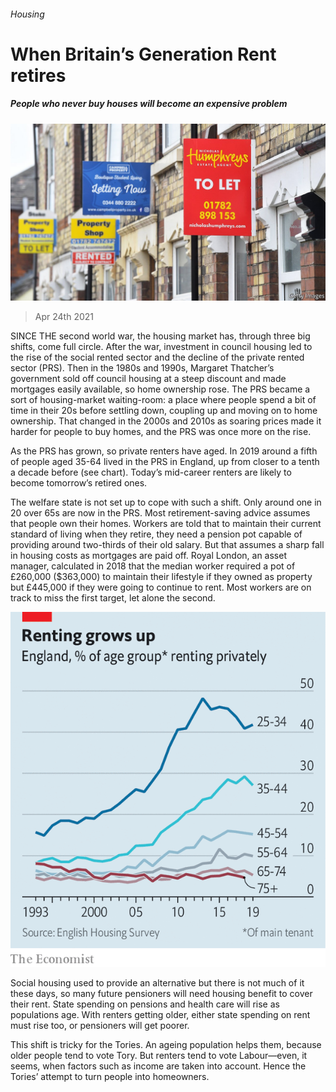 ###### Housing

# When Britain’s Generation Rent retires 

##### People who never buy houses will become an expensive problem 

![image](images/20210424_brp503.jpg) 

> Apr 24th 2021 

SINCE THE second world war, the housing market has, through three big shifts, come full circle. After the war, investment in council housing led to the rise of the social rented sector and the decline of the private rented sector (PRS). Then in the 1980s and 1990s, Margaret Thatcher’s government sold off council housing at a steep discount and made mortgages easily available, so home ownership rose. The PRS became a sort of housing-market waiting-room: a place where people spend a bit of time in their 20s before settling down, coupling up and moving on to home ownership. That changed in the 2000s and 2010s as soaring prices made it harder for people to buy homes, and the PRS was once more on the rise.

As the PRS has grown, so private renters have aged. In 2019 around a fifth of people aged 35-64 lived in the PRS in England, up from closer to a tenth a decade before (see chart). Today’s mid-career renters are likely to become tomorrow’s retired ones.


The welfare state is not set up to cope with such a shift. Only around one in 20 over 65s are now in the PRS. Most retirement-saving advice assumes that people own their homes. Workers are told that to maintain their current standard of living when they retire, they need a pension pot capable of providing around two-thirds of their old salary. But that assumes a sharp fall in housing costs as mortgages are paid off. Royal London, an asset manager, calculated in 2018 that the median worker required a pot of £260,000 ($363,000) to maintain their lifestyle if they owned as property but £445,000 if they were going to continue to rent. Most workers are on track to miss the first target, let alone the second.

![image](images/20210424_BRC591.png) 


Social housing used to provide an alternative but there is not much of it these days, so many future pensioners will need housing benefit to cover their rent. State spending on pensions and health care will rise as populations age. With renters getting older, either state spending on rent must rise too, or pensioners will get poorer.

This shift is tricky for the Tories. An ageing population helps them, because older people tend to vote Tory. But renters tend to vote Labour—even, it seems, when factors such as income are taken into account. Hence the Tories’ attempt to turn people into homeowners.

